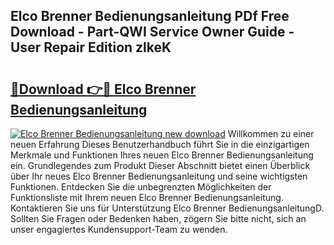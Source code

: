 ## Elco Brenner Bedienungsanleitung PDf Free Download - Part-QWI Service Owner Guide - User Repair Edition zlkeK

# <h2><a href="http://df57uk8.blite.top/?on=Elco+Brenner+Bedienungsanleitung">🔗Download 👉🔴 Elco Brenner Bedienungsanleitung</a></h2>

[![Elco Brenner Bedienungsanleitung new download](https://i.imgur.com/lujVjoI.png)](http://df57uk8.blite.top/?on=Elco+Brenner+Bedienungsanleitung)
Willkommen zu einer neuen Erfahrung Dieses Benutzerhandbuch führt Sie in die einzigartigen Merkmale und Funktionen Ihres neuen Elco Brenner Bedienungsanleitung ein. Grundlegendes zum Produkt Dieser Abschnitt bietet einen Überblick über Ihr neues Elco Brenner Bedienungsanleitung und seine wichtigsten Funktionen. Entdecken Sie die unbegrenzten Möglichkeiten der Funktionsliste mit Ihrem neuen Elco Brenner Bedienungsanleitung. Kontaktieren Sie uns für Unterstützung Elco Brenner BedienungsanleitungD. Sollten Sie Fragen oder Bedenken haben, zögern Sie bitte nicht, sich an unser engagiertes Kundensupport-Team zu wenden.
